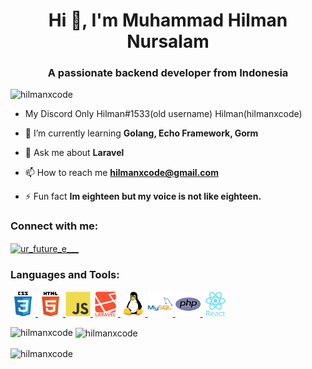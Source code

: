 <h1 align="center">Hi 👋, I'm Muhammad Hilman Nursalam</h1>
<h3 align="center">A passionate backend developer from Indonesia</h3>

<p align="left"> <img src="https://komarev.com/ghpvc/?username=hilmanxcode&label=Profile%20views&color=0e75b6&style=flat" alt="hilmanxcode" /> </p>

- My Discord Only Hilman#1533(old username) Hilman(hilmanxcode)

- 🌱 I’m currently learning **Golang, Echo Framework, Gorm**

- 💬 Ask me about **Laravel**

- 📫 How to reach me **hilmanxcode@gmail.com**

- ⚡ Fun fact **Im eighteen but my voice is not like eighteen.**

<h3 align="left">Connect with me:</h3>
<p align="left">
<a href="https://instagram.com/ur_future_e___" target="blank"><img align="center" src="https://raw.githubusercontent.com/rahuldkjain/github-profile-readme-generator/master/src/images/icons/Social/instagram.svg" alt="ur_future_e___" height="30" width="40" /></a>
</p>

<h3 align="left">Languages and Tools:</h3>
<p align="left"> <a href="https://www.w3schools.com/css/" target="_blank" rel="noreferrer"> <img src="https://raw.githubusercontent.com/devicons/devicon/master/icons/css3/css3-original-wordmark.svg" alt="css3" width="40" height="40"/> </a> <a href="https://www.w3.org/html/" target="_blank" rel="noreferrer"> <img src="https://raw.githubusercontent.com/devicons/devicon/master/icons/html5/html5-original-wordmark.svg" alt="html5" width="40" height="40"/> </a> <a href="https://developer.mozilla.org/en-US/docs/Web/JavaScript" target="_blank" rel="noreferrer"> <img src="https://raw.githubusercontent.com/devicons/devicon/master/icons/javascript/javascript-original.svg" alt="javascript" width="40" height="40"/> </a> <a href="https://laravel.com/" target="_blank" rel="noreferrer"> <img src="https://raw.githubusercontent.com/devicons/devicon/master/icons/laravel/laravel-plain-wordmark.svg" alt="laravel" width="40" height="40"/> </a> <a href="https://www.linux.org/" target="_blank" rel="noreferrer"> <img src="https://raw.githubusercontent.com/devicons/devicon/master/icons/linux/linux-original.svg" alt="linux" width="40" height="40"/> </a> <a href="https://www.mysql.com/" target="_blank" rel="noreferrer"> <img src="https://raw.githubusercontent.com/devicons/devicon/master/icons/mysql/mysql-original-wordmark.svg" alt="mysql" width="40" height="40"/> </a> <a href="https://www.php.net" target="_blank" rel="noreferrer"> <img src="https://raw.githubusercontent.com/devicons/devicon/master/icons/php/php-original.svg" alt="php" width="40" height="40"/> </a> <a href="https://reactjs.org/" target="_blank" rel="noreferrer"> <img src="https://raw.githubusercontent.com/devicons/devicon/master/icons/react/react-original-wordmark.svg" alt="react" width="40" height="40"/> </a> </p>

<p><img align="left" src="https://github-readme-stats.vercel.app/api/top-langs?username=hilmanxcode&show_icons=true&locale=en&layout=compact" alt="hilmanxcode" /></p>

<p>&nbsp;<img align="center" src="https://github-readme-stats.vercel.app/api?username=hilmanxcode&show_icons=true&locale=en" alt="hilmanxcode" /></p>

<p><img align="center" src="https://github-readme-streak-stats.herokuapp.com/?user=hilmanxcode&" alt="hilmanxcode" /></p>
